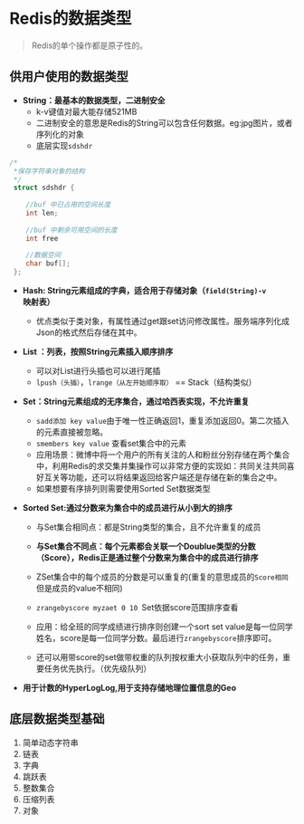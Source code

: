 # Redis的数据类型

> Redis的单个操作都是原子性的。

## 供用户使用的数据类型

- **String：最基本的数据类型，二进制安全**
  - k-v键值对最大能存储521MB
  - 二进制安全的意思是Redis的String可以包含任何数据。eg:jpg图片，或者序列化的对象
  - 底层实现`sdshdr`
  

```c
/*
 *保存字符串对象的结构
 */
 struct sdshdr {
 
 	//buf 中已占用的空间长度
 	int len;
 	
 	//buf 中剩余可用空间的长度
 	int free
 	
 	//数据空间
 	char buf[];
 };
```

- **Hash: String元素组成的字典，适合用于存储对象（`field(String)-v`映射表）**

  - 优点类似于类对象，有属性通过get跟set访问修改属性。服务端序列化成Json的格式然后存储在其中。

- **List ：列表，按照String元素插入顺序排序**

  - 可以对List进行头插也可以进行尾插 
  - `lpush（头插）`，`lrange（从左开始顺序取）` == Stack（结构类似）

- **Set：String元素组成的无序集合，通过哈西表实现，不允许重复**

  - `sadd添加 key value`由于唯一性正确返回1，重复添加返回0。第二次插入的元素直接被忽略。
  - `smembers key value` 查看set集合中的元素
  - 应用场景：微博中将一个用户的所有关注的人和粉丝分别存储在两个集合中，利用Redis的求交集并集操作可以非常方便的实现如：共同关注共同喜好互关等功能，还可以将结果返回给客户端还是存储在新的集合之中。
  - 如果想要有序排列则需要使用Sorted Set数据类型

- **Sorted Set:通过分数来为集合中的成员进行从小到大的排序**

  - 与Set集合相同点：都是String类型的集合，且不允许重复的成员
  - **与Set集合不同点：每个元素都会关联一个Doublue类型的分数（Score），Redis正是通过整个分数来为集合中的成员进行排序**
  - ZSet集合中的每个成员的分数是可以重复的(重复的意思成员的`Score相同`但是成员的value不相同)
  - `zrangebyscore myzaet 0 10 `Set依据score范围排序查看

  - 应用：给全班的同学成绩进行排序则创建一个sort set value是每一位同学姓名，score是每一位同学分数。最后进行`zrangebyscore`排序即可。
  - 还可以用带score的set做带权重的队列按权重大小获取队列中的任务，重要任务优先执行。（优先级队列）

- **用于计数的HyperLogLog,用于支持存储地理位置信息的Geo**

## 底层数据类型基础

1. 简单动态字符串
2. 链表
3. 字典
4. 跳跃表
5. 整数集合
6. 压缩列表
7. 对象

